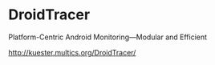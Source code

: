 DroidTracer
===========

Platform-Centric Android Monitoring—Modular and Efficient

http://kuester.multics.org/DroidTracer/
